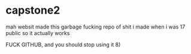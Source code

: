 # capstone2

mah websit
made this garbage fucking repo of shit i made when i was 17 public so it actually works

FUCK GITHUB, and you should stop using it 8)
